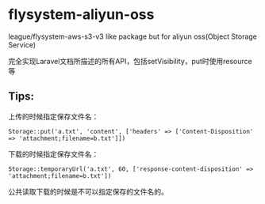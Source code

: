 # flysystem-aliyun-oss
league/flysystem-aws-s3-v3 like package but for aliyun oss(Object Storage Service)

完全实现Laravel文档所描述的所有API，包括setVisibility，put时使用resource等

## Tips:

上传的时候指定保存文件名：

```
Storage::put('a.txt', 'content', ['headers' => ['Content-Disposition' => 'attachment;filename=b.txt']])
```

下载的时候指定保存文件名：

```
Storage::temporaryUrl('a.txt', 60, ['response-content-disposition' => 'attachment;filename=b.txt'])
```

公共读取下载的时候是不可以指定保存的文件名的。
